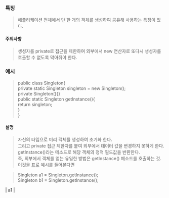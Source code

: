 ### 특징
> 애플리케이션 전체에서 단 한 개의 객체를 생성하여 공유해 사용하는 특징이 있다.  

#### 주의사항
> 생성자를 private로 접근을 제한하여 외부에서 new 연산자로 또다시 생성자를 호출할 수 없도록 막아줘야 한다.  

### 예시
> public class Singleton{  
> 	private static Singleton singleton = new Singleton();  
> 	private Singleton(){}    
> 	public static Singleton getInstance(){  
> 		return singleton;  
> 	}  
> } 

#### 설명
> 자신의 타입으로 미리 객체를 생성하여 초기화 한다.  
> 그리고 private 접근 제한자를 붙여 외부에서 데이터 값을 변경하지 못하게 한다.  
> getInstance()라는 메소드로 해당 객체의 정적 필드값을 반환한다.  
> 즉, 외부에서 객체를 얻는 유일한 방법은 getInstance() 메소드를 호출하는 것.  
> 이것을 표로 예시를 들어본다면  

> Singleton a1 = Singleton.getInstance();  
> Singleton b1 = Singleton.getInstance();  

| a1 |